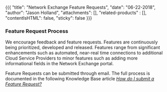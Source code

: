 {{{
  "title": "Network Exchange Feature Requests",
  "date": "06-22-2018",
  "author": "Jason Holland",
  "attachments": [],
  "related-products" : [],
  "contentIsHTML": false,
  "sticky": false
}}}

### Feature Request Process

We encourage feedback and feature requests. Features are continuously being prioritized, developed and released. Features range from significant enhancements such as automated, near-real time connections to additional Cloud Service Providers to minor features such as adding more informational fields in the Network Exchange portal.

Feature Requests can be submitted through email. The full process is documented in the following Knowledge Base article *[How do I submit a Feature Request?](../Network/how-do-i-submit-a-feature-request.md)*

